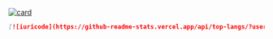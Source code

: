 [![card](https://github-readme-stats.vercel.app/api?username=leomoreno11&theme=default)](https://github.com/leomoreno11/)

```md
[![iuricode](https://github-readme-stats.vercel.app/api/top-langs/?username=leomoreno11&hide=html&layout=compact&theme=default)](https://github.com/leomoreno11/)
```


<!---
leomoreno11/leomoreno11 is a ✨ special ✨ repository because its `README.md` (this file) appears on your GitHub profile.
You can click the Preview link to take a look at your changes.
--->

